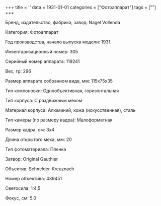 +++
title = ''
data = 1931-01-01
categories = ["Фотоаппарат"]
tags = [""]
+++

Бренд, издательство, фабрика, завод: Nagel Vollenda

Категория: Фотоаппарат

Год производства, начало выпуска модели: 1931

Инвентаризационный номер: 305

Серийный номер аппарата: 119241

Вес, гр: 296

Размер аппарата  собранном виде, мм: 115x75x35

Тип компоновки: Однообъективная, горизонтальная

Тип корпуса: С раздвижным мехом

Материал корпуса: Алюминий, кожа (искусственная), сталь

Тип камеры (по размеру кадра): Малоформатная

Размер кадра, см: 3х4

Длина открытого меха, мм: 20

Тип фотоматериала: Пленка

Затвор: Original Gauthier

Объектив: Schnelder-Kreuznach

Номер объектива: 439451

Светосила: 1:4,5

Фокус, см: 5.0

